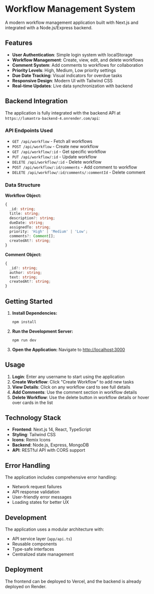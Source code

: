 # Workflow Management System

A modern workflow management application built with Next.js and integrated with a Node.js/Express backend.

## Features

- **User Authentication**: Simple login system with localStorage
- **Workflow Management**: Create, view, edit, and delete workflows
- **Comment System**: Add comments to workflows for collaboration
- **Priority Levels**: High, Medium, Low priority settings
- **Due Date Tracking**: Visual indicators for overdue tasks
- **Responsive Design**: Modern UI with Tailwind CSS
- **Real-time Updates**: Live data synchronization with backend

## Backend Integration

The application is fully integrated with the backend API at `https://lumantra-backend-4.onrender.com/api`:

### API Endpoints Used

- `GET /api/workflow` - Fetch all workflows
- `POST /api/workflow` - Create new workflow
- `GET /api/workflow/:id` - Get specific workflow
- `PUT /api/workflow/:id` - Update workflow
- `DELETE /api/workflow/:id` - Delete workflow
- `POST /api/workflow/:id/comments` - Add comment to workflow
- `DELETE /api/workflow/:id/comments/:commentId` - Delete comment

### Data Structure

**Workflow Object:**
```typescript
{
  _id: string;
  title: string;
  description?: string;
  dueDate: string;
  assignedTo: string;
  priority: 'High' | 'Medium' | 'Low';
  comments?: Comment[];
  createdAt?: string;
}
```

**Comment Object:**
```typescript
{
  _id?: string;
  author: string;
  text: string;
  createdAt?: string;
}
```

## Getting Started

1. **Install Dependencies:**
   ```bash
   npm install
   ```

2. **Run the Development Server:**
   ```bash
   npm run dev
   ```

3. **Open the Application:**
   Navigate to [http://localhost:3000](http://localhost:3000)

## Usage

1. **Login**: Enter any username to start using the application
2. **Create Workflow**: Click "Create Workflow" to add new tasks
3. **View Details**: Click on any workflow card to see full details
4. **Add Comments**: Use the comment section in workflow details
5. **Delete Workflow**: Use the delete button in workflow details or hover over cards in the list

## Technology Stack

- **Frontend**: Next.js 14, React, TypeScript
- **Styling**: Tailwind CSS
- **Icons**: Remix Icons
- **Backend**: Node.js, Express, MongoDB
- **API**: RESTful API with CORS support

## Error Handling

The application includes comprehensive error handling:
- Network request failures
- API response validation
- User-friendly error messages
- Loading states for better UX

## Development

The application uses a modular architecture with:
- API service layer (`app/api.ts`)
- Reusable components
- Type-safe interfaces
- Centralized state management

## Deployment

The frontend can be deployed to Vercel, and the backend is already deployed on Render.